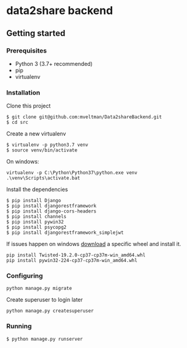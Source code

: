 # data2share backend
## Getting started
### Prerequisites
* Python 3 (3.7+ recommended)
* pip
* virtualenv
### Installation
Clone this project
```
$ git clone git@github.com:mveltman/Data2shareBackend.git
$ cd src
```
Create a new virtualenv
```
$ virtualenv -p python3.7 venv
$ source venv/bin/activate
```
On windows:
```
virtualenv -p C:\Python\Python37\python.exe venv
.\venv\Scripts\activate.bat
```
Install the dependencies
```
$ pip install Django
$ pip install djangorestframework
$ pip install django-cors-headers
$ pip install channels
$ pip install pywin32
$ pip install psycopg2
$ pip install djangorestframework_simplejwt
```
If issues happen on windows [download](https://www.lfd.uci.edu/~gohlke/pythonlibs/#twisted
) a specific wheel and install it. 
```
pip install Twisted-19.2.0-cp37-cp37m-win_amd64.whl
pip install pywin32-224-cp37-cp37m-win_amd64.whl
```
### Configuring
```
python manage.py migrate
```
Create superuser to login later
```
python manage.py createsuperuser 
```
### Running
```
$ python manage.py runserver
```

